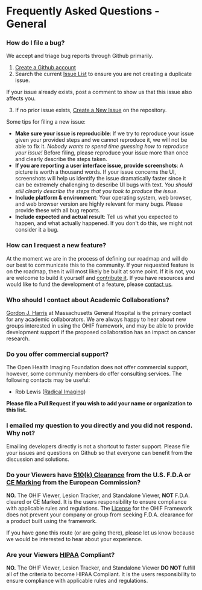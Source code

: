 # Frequently Asked Questions - General
### How do I file a bug?
We accept and triage bug reports through Github primarily.
1. [Create a Github account](https://github.com/join)
2. Search the current [Issue List](https://github.com/OHIF/Viewers/issues) to ensure you are not creating a duplicate issue.

  If your issue already exists, post a comment to show us that this issue also affects you.

3. If no prior issue exists, [Create a New Issue](https://github.com/OHIF/Viewers/issues/new) on the repository.

Some tips for filing a new issue:
* **Make sure your issue is reproducible**: If we try to reproduce your issue given your provided steps and we cannot reproduce it, we will not be able to fix it. *Nobody wants to spend time guessing how to reproduce your issue!* Before filing, please reproduce your issue more than once and clearly describe the steps taken.
* **If you are reporting a user interface issue, provide screenshots**: A picture is worth a thousand words. If your issue concerns the UI, screenshots will help us identify the issue dramatically faster since it can be extremely challenging to describe UI bugs with text. *You should still clearly describe the steps that you took to produce the issue*.
* **Include platform & environment**: Your operating system, web browser, and web browser version are highly relevant for many bugs. Please provide these with all bug reports.
* **Include expected and actual result**: Tell us what you expected to happen, and what actually happened. If you don't do this, we might not consider it a bug.

### How can I request a new feature?

At the moment we are in the process of defining our roadmap and will do our best to communicate this to the community. If your requested feature is on the roadmap, then it will most likely be built at some point. If it is not, you are welcome to build it yourself and [contribute it](../contributing.md). If you have resources and would like to fund the development of a feature, please [contact us](http://www.ohif.org).

### Who should I contact about Academic Collaborations?

[Gordon J. Harris](http://www.dfhcc.harvard.edu/insider/member-detail/member/gordon-j-harris-phd/) at Massachusetts General Hospital is the primary contact for any academic collaborators. We are always happy to hear about new groups interested in using the OHIF framework, and may be able to provide development support if the proposed collaboration has an impact on cancer research.

### Do you offer commercial support?

The Open Health Imaging Foundation does not offer commercial support, however, some community members do offer consulting services. The following contacts may be useful:

* Rob Lewis ([Radical Imaging](http://radicalimaging.com/))

**Please file a Pull Request if you wish to add your name or organization to this list.**

### I emailed my question to you directly and you did not respond. Why not?

Emailing developers directly is not a shortcut to faster support. Please file your issues and questions on Github so that everyone can benefit from the discussion and solutions.

### Do your Viewers have [510(k) Clearance](https://www.fda.gov/MedicalDevices/DeviceRegulationandGuidance/HowtoMarketYourDevice/PremarketSubmissions/PremarketNotification510k/) from the U.S. F.D.A or [CE Marking](https://ec.europa.eu/growth/single-market/ce-marking_en) from the European Commission?

**NO.** The OHIF Viewer, Lesion Tracker, and Standalone Viewer, **NOT** F.D.A. cleared or CE Marked. It is the users responsibility to ensure compliance with applicable rules and regulations. The [License](https://github.com/OHIF/Viewers/blob/master/LICENSE) for the OHIF Framework does not prevent your company or group from seeking F.D.A. clearance for a product built using the framework.

If you have gone this route (or are going there), please let us know because we would be interested to hear about your experience.

### Are your Viewers [HIPAA](https://en.wikipedia.org/wiki/Health_Insurance_Portability_and_Accountability_Act) Compliant?

**NO.** The OHIF Viewer, Lesion Tracker, and Standalone Viewer **DO NOT** fulfill all of the criteria to become HIPAA Compliant. It is the users responsibility to ensure compliance with applicable rules and regulations.
